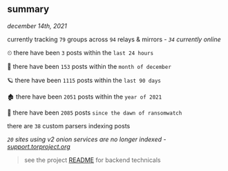 
## summary
_december 14th, 2021_

currently tracking `79` groups across `94` relays & mirrors - _`34` currently online_

⏲ there have been `3` posts within the `last 24 hours`

🦈 there have been `153` posts within the `month of december`

🪐 there have been `1115` posts within the `last 90 days`

🏚 there have been `2051` posts within the `year of 2021`

🦕 there have been `2085` posts `since the dawn of ransomwatch`

there are `38` custom parsers indexing posts

_`20` sites using v2 onion services are no longer indexed - [support.torproject.org](https://support.torproject.org/onionservices/v2-deprecation/)_

> see the project [README](https://github.com/thetanz/ransomwatch#ransomwatch--) for backend technicals
